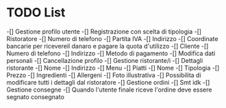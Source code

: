 # TODO List
-[] Gestione profilo utente
    -[] Registrazione con scelta di tipologia
        -[] Ristoratore
            -[] Numero di telefono
            -[] Partita IVA
            -[] Indirizzo
            -[] Coordinate bancarie per ricevereil danaro e pagare la quota d'utilizzo
        -[] Cliente
            -[] Numero di telefono
            -[] Indirizzo
            -[] Metodo di pagamento
    -[] Modifica dati personali
    -[] Cancellazione profilo
-[] Gestione ristorante/i
    -[] Dettagli ristorante
        -[] Nome
        -[] Indirizzo
        -[] Menu
    -[] Piatti
        -[] Nome
        -[] Tipologia
        -[] Prezzo
        -[] Ingredienti
        -[] Allergeni
        -[] Foto illustrativa
        -[] Possibilita di modificare tutti i dettagli dal ristoratore
-[] Gestione ordini
    -[] Smt idk
-[] Gestione consegne
    -[] Quando l'utente finale riceve l'ordine deve essere segnato consegnato
